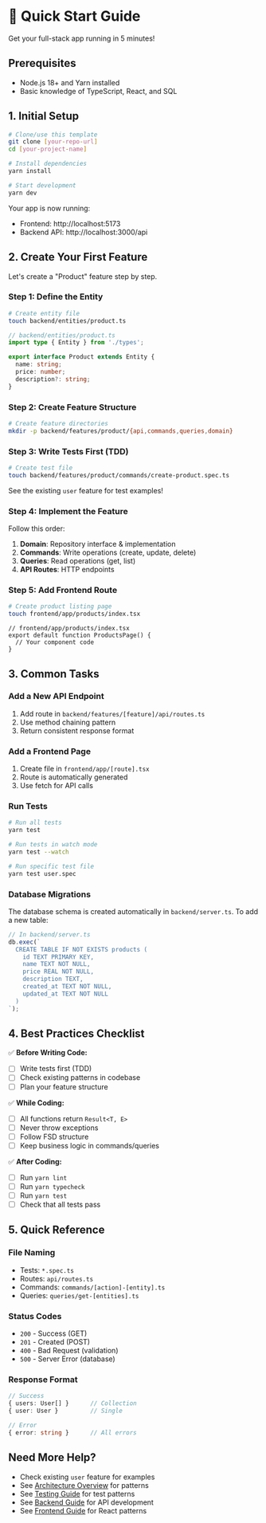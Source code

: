 # 🚀 Quick Start Guide

Get your full-stack app running in 5 minutes!

## Prerequisites

- Node.js 18+ and Yarn installed
- Basic knowledge of TypeScript, React, and SQL

## 1. Initial Setup

```bash
# Clone/use this template
git clone [your-repo-url]
cd [your-project-name]

# Install dependencies
yarn install

# Start development
yarn dev
```

Your app is now running:
- Frontend: http://localhost:5173
- Backend API: http://localhost:3000/api

## 2. Create Your First Feature

Let's create a "Product" feature step by step.

### Step 1: Define the Entity

```bash
# Create entity file
touch backend/entities/product.ts
```

```typescript
// backend/entities/product.ts
import type { Entity } from './types';

export interface Product extends Entity {
  name: string;
  price: number;
  description?: string;
}
```

### Step 2: Create Feature Structure

```bash
# Create feature directories
mkdir -p backend/features/product/{api,commands,queries,domain}
```

### Step 3: Write Tests First (TDD)

```bash
# Create test file
touch backend/features/product/commands/create-product.spec.ts
```

See the existing `user` feature for test examples!

### Step 4: Implement the Feature

Follow this order:
1. **Domain**: Repository interface & implementation
2. **Commands**: Write operations (create, update, delete)
3. **Queries**: Read operations (get, list)
4. **API Routes**: HTTP endpoints

### Step 5: Add Frontend Route

```bash
# Create product listing page
touch frontend/app/products/index.tsx
```

```tsx
// frontend/app/products/index.tsx
export default function ProductsPage() {
  // Your component code
}
```

## 3. Common Tasks

### Add a New API Endpoint

1. Add route in `backend/features/[feature]/api/routes.ts`
2. Use method chaining pattern
3. Return consistent response format

### Add a Frontend Page

1. Create file in `frontend/app/[route].tsx`
2. Route is automatically generated
3. Use fetch for API calls

### Run Tests

```bash
# Run all tests
yarn test

# Run tests in watch mode
yarn test --watch

# Run specific test file
yarn test user.spec
```

### Database Migrations

The database schema is created automatically in `backend/server.ts`. To add a new table:

```typescript
// In backend/server.ts
db.exec(`
  CREATE TABLE IF NOT EXISTS products (
    id TEXT PRIMARY KEY,
    name TEXT NOT NULL,
    price REAL NOT NULL,
    description TEXT,
    created_at TEXT NOT NULL,
    updated_at TEXT NOT NULL
  )
`);
```

## 4. Best Practices Checklist

✅ **Before Writing Code:**
- [ ] Write tests first (TDD)
- [ ] Check existing patterns in codebase
- [ ] Plan your feature structure

✅ **While Coding:**
- [ ] All functions return `Result<T, E>`
- [ ] Never throw exceptions
- [ ] Follow FSD structure
- [ ] Keep business logic in commands/queries

✅ **After Coding:**
- [ ] Run `yarn lint`
- [ ] Run `yarn typecheck`
- [ ] Run `yarn test`
- [ ] Check that all tests pass

## 5. Quick Reference

### File Naming
- Tests: `*.spec.ts`
- Routes: `api/routes.ts`
- Commands: `commands/[action]-[entity].ts`
- Queries: `queries/get-[entities].ts`

### Status Codes
- `200` - Success (GET)
- `201` - Created (POST)
- `400` - Bad Request (validation)
- `500` - Server Error (database)

### Response Format
```typescript
// Success
{ users: User[] }      // Collection
{ user: User }         // Single

// Error
{ error: string }      // All errors
```

## Need More Help?

- Check existing `user` feature for examples
- See [Architecture Overview](./architecture.md) for patterns
- See [Testing Guide](./testing.md) for test patterns
- See [Backend Guide](./backend.md) for API development
- See [Frontend Guide](./frontend.md) for React patterns